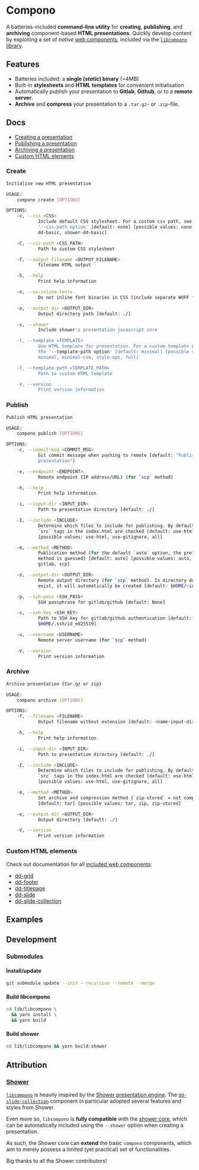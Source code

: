 <!--
SPDX-FileCopyrightText: 2022 Digital Dasein <https://digital-dasein.gitlab.io/>
SPDX-FileCopyrightText: 2022 Senne Van Baelen <senne@digitaldasein.org>
SPDX-FileCopyrightText: 2022 Gerben Peeters <gerben@digitaldasein.org>

SPDX-License-Identifier: MIT
-->

# Compono

A batteries-included **command-line utility** for **creating**, **publishing**, 
and **archiving** component-based **HTML presentations**.  Quickly develop 
content by exploiting a set of _native_ [web 
components](https://developer.mozilla.org/en-US/docs/Web/Web), included via the 
[`libcompono` 
library](https://gitlab.com/digital-dasein/software/html-presentations/libcompono).

## Features

- Batteries included: a **single (*static*) binary** (~4MB)
- Built-in **stylesheets** and **HTML templates** for convenient initialisation
- Automatically publish your presentation to **Gitlab**, **Github**, or to a 
  **remote server**.
- **Archive** and **compress** your presentation to a `.tar.gz`- or 
  `.zip`-file.

## Docs

- [Creating a presentation](#create)
- [Publishing a presentation](#publish)
- [Archiving a presentation](#archive)
- [Custom HTML elements](#custom-html-elements)

### Create

```bash
Initialise new HTML presentation

USAGE:
    compono create [OPTIONS]

OPTIONS:
    -c, --css <CSS>
            Include default CSS stylesheet. For a custom css path, see the
            '--css-path option' [default: none] [possible values: none,
            dd-basic, shower-dd-basic]

    -C, --css-path <CSS_PATH>
            Path to custom CSS stylesheet

    -f, --output-filename <OUTPUT_FILENAME>
            filename HTML output

    -h, --help
            Print help information

    -n, --no-inline-fonts
            Do not inline font binaries in CSS (include separate WOFF files)

    -o, --output-dir <OUTPUT_DIR>
            Output directory path [default: ./]

    -s, --shower
            Include shower's presentation javascript core

    -t, --template <TEMPLATE>
            Use HTML template for presentation. For a custom template path, see
            the '--template-path option' [default: minimal] [possible values:
            minimal, minimal-vim, style-ops, full]

    -T, --template-path <TEMPLATE_PATH>
            Path to custom HTML template

    -V, --version
            Print version information
```

### Publish

```bash
Publish HTML presentation

USAGE:
    compono publish [OPTIONS]

OPTIONS:
    -c, --commit-msg <COMMIT_MSG>
            Git commit message when pushing to remote [default: "Publish HTML
            presentation"]

    -e, --endpoint <ENDPOINT>
            Remote endpoint (IP address/URL) (for `scp` method)

    -h, --help
            Print help information

    -i, --input-dir <INPUT_DIR>
            Path to presentation directory [default: ./]

    -I, --include <INCLUDE>
            Determine which files to include for publishing. By default, the
            `src` tags in the index.html are checked [default: use-html]
            [possible values: use-html, use-gitignore, all]

    -m, --method <METHOD>
            Publication method (for the default `auto` option, the preferred
            method is guessed) [default: auto] [possible values: auto, github,
            gitlab, scp]

    -o, --output-dir <OUTPUT_DIR>
            Remote output directory (for `scp` method). Is directory does not
            exist, it will automatically be created [default: $HOME/<input-dir>]

    -p, --ssh-pass <SSH_PASS>
            SSH passphrase for gitlab/github [default: None]

    -s, --ssh-key <SSH_KEY>
            Path to SSH key for gitlab/github authentication [default:
            $HOME/.ssh/id_ed25519]

    -u, --username <USERNAME>
            Remote server username (for `scp` method)

    -V, --version
            Print version information
```

### Archive

```bash
Archive presentation (tar.gz or zip)

USAGE:
    compono archive [OPTIONS]

OPTIONS:
    -f, --filename <FILENAME>
            Output filename without extension [default: <name-input-dir>]

    -h, --help
            Print help information

    -i, --input-dir <INPUT_DIR>
            Path to presentation directory [default: ./]

    -I, --include <INCLUDE>
            Determine which files to include for publishing. By default, the
            `src` tags in the index.html are checked [default: use-html]
            [possible values: use-html, use-gitignore, all]

    -m, --method <METHOD>
            Set archive and compression method (`zip-stored` = not compressed)
            [default: tar] [possible values: tar, zip, zip-stored]

    -o, --output-dir <OUTPUT_DIR>
            Output directory [default: ./]

    -V, --version
            Print version information
```

### Custom HTML elements

Check out documentation for all [included web 
components](https://gitlab.com/digital-dasein/software/html-presentations/libcompono):

- [dd-grid](https://digital-dasein.gitlab.io/software/html-presentations/dd-grid/docs/classes/DdGrid.html)
- [dd-footer](https://digital-dasein.gitlab.io/software/html-presentations/dd-footer/docs/classes/DdFooter.html)
- [dd-titlepage](https://digital-dasein.gitlab.io/software/html-presentations/dd-titlepage/docs/classes/DdTitlepage.html)
- [dd-slide](https://digital-dasein.gitlab.io/software/html-presentations/dd-slide/docs/classes/DdSlide.html)
- [dd-slide-collection](https://digital-dasein.gitlab.io/software/html-presentations/dd-slide-collection/docs/classes/DdSlideCollection.html)

## Examples

## Development

### Submodules

#### Install/update

```sh
git submodule update --init --recursive --remote --merge
```

#### Build libcompono

```sh
cd lib/libcompono \
  && yarn install \
  && yarn build
```

#### Build shower

```sh
cd lib/libcompono && yarn build:shower
```

## Attribution

### [Shower](https://github.com/shower/shower)
[`libcompono`](https://gitlab.com/digital-dasein/software/html-presentations/libcompono) 
is heavily inspired by the [Shower presentation 
engine](https://github.com/shower/shower). The 
[`dd-slide-collection`](https://digital-dasein.gitlab.io/software/html-presentations/dd-slide-collection/docs/classes/DdSlideCollection.html) 
component in particular adopted several features and styles from Shower.

Even more so, `libcompono` is **fully compatible** with the [shower 
core](https://github.com/shower/core/), which can be automatically included 
using the `--shower` option when creating a presentation.

As such, the Shower core can **extend** the basic `compono` components, which 
aim to merely possess a limited (yet practical) set of functionalities.

Big thanks to all the Shower contributors!
